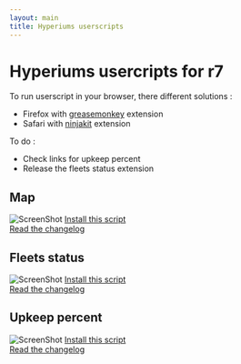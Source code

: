 ```yaml
---
layout: main
title: Hyperiums userscripts
---
```

# Hyperiums usercripts for r7

To run userscript in your browser, there different solutions : 

* Firefox with [greasemonkey](https://addons.mozilla.org/fr/firefox/addon/greasemonkey/) extension
* Safari with [ninjakit](https://github.com/os0x/NinjaKit) extension

To do :

* Check links for upkeep percent
* Release the fleets status extension

## Map
![ScreenShot](https://raw.github.com/Nasga/hyperiums-userscripts/master/map-trading.png)
[Install this script](https://raw.github.com/Nasga/hyperiums-userscripts/master/map-trading.user.js)   
[Read the changelog](map-tradping.html)

## Fleets status
![ScreenShot](https://raw.github.com/Nasga/hyperiums-userscripts/master/fleets-status.png)
[Install this script](https://raw.github.com/Nasga/hyperiums-userscripts/master/fleets-status.user.js)   
[Read the changelog](fleets-status.html)

## Upkeep percent
![ScreenShot](https://raw.github.com/Nasga/hyperiums-userscripts/master/upkeep-percent.png)
[Install this script](https://raw.github.com/Nasga/hyperiums-userscripts/master/upkeep-percent.user.js)   
[Read the changelog](upkeep-percent.html)
